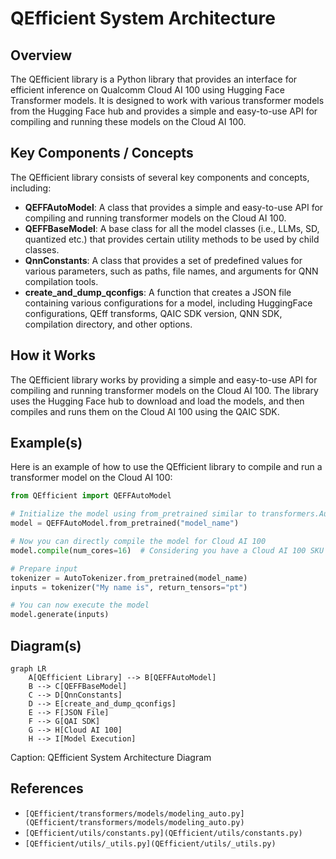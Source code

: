 # QEfficient System Architecture
## Overview
The QEfficient library is a Python library that provides an interface for efficient inference on Qualcomm Cloud AI 100 using Hugging Face Transformer models. It is designed to work with various transformer models from the Hugging Face hub and provides a simple and easy-to-use API for compiling and running these models on the Cloud AI 100.

## Key Components / Concepts
The QEfficient library consists of several key components and concepts, including:

*   **QEFFAutoModel**: A class that provides a simple and easy-to-use API for compiling and running transformer models on the Cloud AI 100.
*   **QEFFBaseModel**: A base class for all the model classes (i.e., LLMs, SD, quantized etc.) that provides certain utility methods to be used by child classes.
*   **QnnConstants**: A class that provides a set of predefined values for various parameters, such as paths, file names, and arguments for QNN compilation tools.
*   **create_and_dump_qconfigs**: A function that creates a JSON file containing various configurations for a model, including HuggingFace configurations, QEff transforms, QAIC SDK version, QNN SDK, compilation directory, and other options.

## How it Works
The QEfficient library works by providing a simple and easy-to-use API for compiling and running transformer models on the Cloud AI 100. The library uses the Hugging Face hub to download and load the models, and then compiles and runs them on the Cloud AI 100 using the QAIC SDK.

## Example(s)
Here is an example of how to use the QEfficient library to compile and run a transformer model on the Cloud AI 100:
```python
from QEfficient import QEFFAutoModel

# Initialize the model using from_pretrained similar to transformers.AutoModel.
model = QEFFAutoModel.from_pretrained("model_name")

# Now you can directly compile the model for Cloud AI 100
model.compile(num_cores=16)  # Considering you have a Cloud AI 100 SKU

# Prepare input
tokenizer = AutoTokenizer.from_pretrained(model_name)
inputs = tokenizer("My name is", return_tensors="pt")

# You can now execute the model
model.generate(inputs)
```
## Diagram(s)
```mermaid
graph LR
    A[QEfficient Library] --> B[QEFFAutoModel]
    B --> C[QEFFBaseModel]
    C --> D[QnnConstants]
    D --> E[create_and_dump_qconfigs]
    E --> F[JSON File]
    F --> G[QAI SDK]
    G --> H[Cloud AI 100]
    H --> I[Model Execution]
```
Caption: QEfficient System Architecture Diagram

## References
*   `[QEfficient/transformers/models/modeling_auto.py](QEfficient/transformers/models/modeling_auto.py)`
*   `[QEfficient/utils/constants.py](QEfficient/utils/constants.py)`
*   `[QEfficient/utils/_utils.py](QEfficient/utils/_utils.py)`